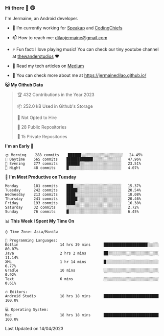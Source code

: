 ### Hi there 👋 😎
I'm Jermaine, an Android developer.

- 🔭 I’m currently working for [Speakap](https://www.speakap.com/) and [CodingChiefs](https://codingchiefs.com/en/)

- 📫 How to reach me: dilaojermaine@gmail.com

- ⚡ Fun fact: I love playing music! You can check our tiny youtube channel at [thewanderstudios](https://www.youtube.com/thewanderstudios) ♥️

- 📖 Read my tech articles on [Medium](https://jermainedilao.medium.com/)

- 👀 You can check more about me at https://jermainedilao.github.io/

<!--
**jermainedilao/jermainedilao** is a ✨ _special_ ✨ repository because its `README.md` (this file) appears on your GitHub profile.

Here are some ideas to get you started:

- 🔭 I’m currently working on ...
- 🌱 I’m currently learning ...
- 👯 I’m looking to collaborate on ...
- 🤔 I’m looking for help with ...
- 💬 Ask me about ...
- 📫 How to reach me: ...
- 😄 Pronouns: ...
- ⚡ Fun fact: ...
-->

<!--START_SECTION:waka-->
**🐱 My Github Data** 

> 🏆 432 Contributions in the Year 2023
 > 
> 📦 252.0 kB Used in Github's Storage 
 > 
> 🚫 Not Opted to Hire
 > 
> 📜 28 Public Repositories 
 > 
> 🔑 15 Private Repositories  
 > 
**I'm an Early 🐤** 

```text
🌞 Morning    288 commits    ██████░░░░░░░░░░░░░░░░░░░   24.45% 
🌆 Daytime    565 commits    ████████████░░░░░░░░░░░░░   47.96% 
🌃 Evening    277 commits    ██████░░░░░░░░░░░░░░░░░░░   23.51% 
🌙 Night      48 commits     █░░░░░░░░░░░░░░░░░░░░░░░░   4.07%

```
📅 **I'm Most Productive on Tuesday** 

```text
Monday       181 commits    ███░░░░░░░░░░░░░░░░░░░░░░   15.37% 
Tuesday      242 commits    █████░░░░░░░░░░░░░░░░░░░░   20.54% 
Wednesday    213 commits    ████░░░░░░░░░░░░░░░░░░░░░   18.08% 
Thursday     241 commits    █████░░░░░░░░░░░░░░░░░░░░   20.46% 
Friday       193 commits    ████░░░░░░░░░░░░░░░░░░░░░   16.38% 
Saturday     32 commits     ░░░░░░░░░░░░░░░░░░░░░░░░░   2.72% 
Sunday       76 commits     █░░░░░░░░░░░░░░░░░░░░░░░░   6.45%

```


📊 **This Week I Spent My Time On** 

```text
⌚︎ Time Zone: Asia/Manila

💬 Programming Languages: 
Kotlin                   14 hrs 39 mins      ████████████████████░░░░░   80.07% 
Java                     2 hrs 2 mins        ██░░░░░░░░░░░░░░░░░░░░░░░   11.14% 
XML                      1 hr 14 mins        █░░░░░░░░░░░░░░░░░░░░░░░░   6.77% 
Gradle                   10 mins             ░░░░░░░░░░░░░░░░░░░░░░░░░   0.92% 
Text                     6 mins              ░░░░░░░░░░░░░░░░░░░░░░░░░   0.61%

🔥 Editors: 
Android Studio           18 hrs 18 mins      █████████████████████████   100.0%

💻 Operating System: 
Mac                      18 hrs 18 mins      █████████████████████████   100.0%

```


 Last Updated on 14/04/2023
<!--END_SECTION:waka-->
